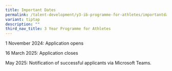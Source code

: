 ```yaml
---
title: Important Dates
permalink: /talent-development/y3-ib-programme-for-athletes/importantdates/
variant: tiptap
description: ""
third_nav_title: 3 Year Programme for Athletes
---
```

<p>1 November 2024: Application opens</p>
<p>16 March 2025: Application closes</p>
<p>May 2025: Notification of successful applicants via Microsoft Teams.</p>